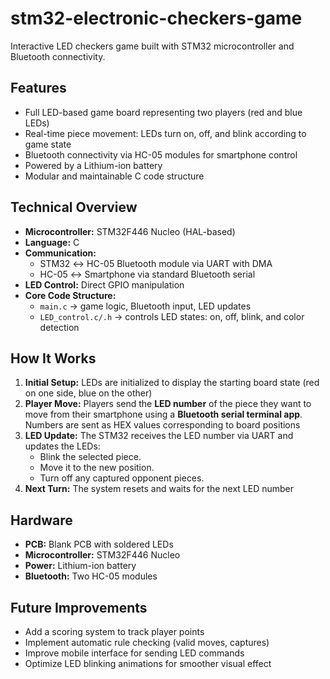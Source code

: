 # stm32-electronic-checkers-game
Interactive LED checkers game built with STM32 microcontroller and Bluetooth connectivity.

## Features
- Full LED-based game board representing two players (red and blue LEDs)
- Real-time piece movement: LEDs turn on, off, and blink according to game state
- Bluetooth connectivity via HC-05 modules for smartphone control
- Powered by a Lithium-ion battery
- Modular and maintainable C code structure

## Technical Overview
- **Microcontroller:** STM32F446 Nucleo (HAL-based)
- **Language:** C
- **Communication:** 
  - STM32 ↔ HC-05 Bluetooth module via UART with DMA
  - HC-05 ↔ Smartphone via standard Bluetooth serial
- **LED Control:** Direct GPIO manipulation
- **Core Code Structure:**
  - `main.c` → game logic, Bluetooth input, LED updates
  - `LED_control.c/.h` → controls LED states: on, off, blink, and color detection

## How It Works
1. **Initial Setup:** LEDs are initialized to display the starting board state (red on one side, blue on the other)
2. **Player Move:** Players send the **LED number** of the piece they want to move from their smartphone using a **Bluetooth serial terminal app**. Numbers are sent as HEX values corresponding to board positions
3. **LED Update:** The STM32 receives the LED number via UART and updates the LEDs:
   - Blink the selected piece.
   - Move it to the new position.
   - Turn off any captured opponent pieces.
4. **Next Turn:** The system resets and waits for the next LED number

## Hardware
- **PCB:** Blank PCB with soldered LEDs
- **Microcontroller:** STM32F446 Nucleo
- **Power:** Lithium-ion battery
- **Bluetooth:** Two HC-05 modules

## Future Improvements
- Add a scoring system to track player points
- Implement automatic rule checking (valid moves, captures)
- Improve mobile interface for sending LED commands
- Optimize LED blinking animations for smoother visual effect
